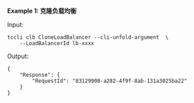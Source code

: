 **Example 1: 克隆负载均衡**



Input: 

```
tccli clb CloneLoadBalancer --cli-unfold-argument  \
    --LoadBalancerId lb-xxxx
```

Output: 
```
{
    "Response": {
        "RequestId": "83129908-a282-4f9f-8ab-131a3025ba22"
    }
}
```

